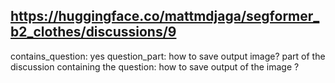 ## https://huggingface.co/mattmdjaga/segformer_b2_clothes/discussions/9

contains_question: yes
question_part: how to save output image?
part of the discussion containing the question: how to save output of the image ?